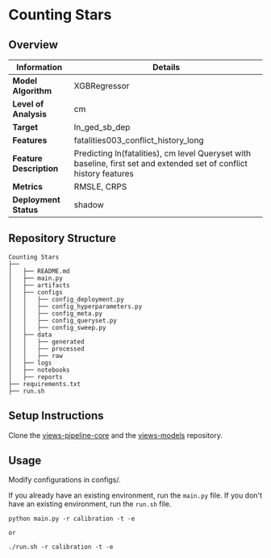 # Counting Stars 
## Overview


| Information         | Details                        |
|---------------------|--------------------------------|
| **Model Algorithm** | XGBRegressor                  |
| **Level of Analysis** | cm            |
| **Target**         | ln_ged_sb_dep |
| **Features**       |  fatalities003_conflict_history_long   |
| **Feature Description**       |  Predicting ln(fatalities), cm level Queryset with baseline, first set and extended set of conflict history features    |
| **Metrics**       |  RMSLE, CRPS    |
| **Deployment Status**       |  shadow    |

## Repository Structure

```
Counting Stars
├── 
│   ├── README.md
│   ├── main.py
│   ├── artifacts
│   ├── configs
│   │   ├── config_deployment.py
│   │   ├── config_hyperparameters.py
│   │   ├── config_meta.py
│   │   ├── config_queryset.py
│   │   ├── config_sweep.py
│   ├── data
│   │   ├── generated
│   │   ├── processed
│   │   ├── raw
│   ├── logs
│   ├── notebooks
│   ├── reports
├── requirements.txt
├── run.sh
```

## Setup Instructions

Clone the [views-pipeline-core](https://github.com/views-platform/views-pipeline-core) and the [views-models](https://github.com/views-platform/views-models) repository.


## Usage
Modify configurations in configs/.

If you already have an existing environment, run the `main.py` file. If you don't have an existing environment, run the `run.sh` file. 

```
python main.py -r calibration -t -e

or

./run.sh -r calibration -t -e
```


